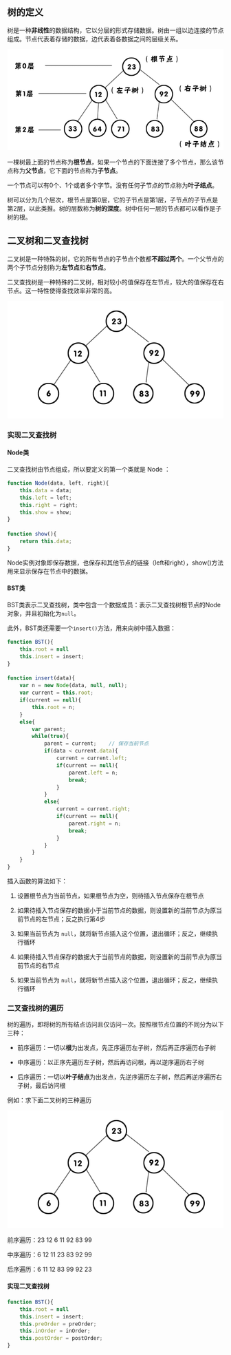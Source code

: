 ## 树的定义

树是一种**非线性**的数据结构，它以分层的形式存储数据。树由一组以边连接的节点组成。节点代表着存储的数据，边代表着各数据之间的层级关系。

![](/assets/BST1.png)

一棵树最上面的节点称为**根节点**，如果一个节点的下面连接了多个节点，那么该节点称为**父节点**，它下面的节点称为**子节点**。

一个节点可以有0个、1个或者多个字节。没有任何子节点的节点称为**叶子结点**。

树可以分为几个层次，根节点是第0层，它的子节点是第1层，子节点的子节点是第2层，以此类推。树的层数称为**树的深度**。树中任何一层的节点都可以看作是子树的根。

## 二叉树和二叉查找树

二叉树是一种特殊的树，它的所有节点的子节点个数都**不超过两个**。一个父节点的两个子节点分别称为**左节点**和**右节点**。

二叉查找树是一种特殊的二叉树，相对较小的值保存在左节点，较大的值保存在右节点。这一特性使得查找效率非常的高。

![](/assets/BST2.png)

### 实现二叉查找树

#### Node类

二叉查找树由节点组成，所以要定义的第一个类就是 Node ：

```js
function Node(data, left, right){
    this.data = data;
    this.left = left;
    this.right = right;
    this.show = show;
}

function show(){
    return this.data;
}
```

Node实例对象即保存数据，也保存和其他节点的链接（left和right），show()方法用来显示保存在节点中的数据。

#### BST类

BST类表示二叉查找树，类中包含一个数据成员：表示二叉查找树根节点的Node对象，并且初始化为`null`。

此外，BST类还需要一个`insert()`方法，用来向树中插入数据：

```js
function BST(){
    this.root = null
    this.insert = insert;
}

function insert(data){
    var n = new Node(data, null, null);
    var current = this.root;
    if(current == null){
        this.root = n;
    }
    else{
        var parent;
        while(true){
            parent = current;    // 保存当前节点
            if(data < current.data){
                current = current.left;
                if(current == null){
                    parent.left = n;
                    break;
                }
            }
            else{
                current = current.right;
                if(current == null){
                    parent.right = n;
                    break;
                }
            }
        }
    }
}
```

插入函数的算法如下：

1. 设置根节点为当前节点，如果根节点为空，则待插入节点保存在根节点

2. 如果待插入节点保存的数据小于当前节点的数据，则设置新的当前节点为原当前节点的左节点；反之执行第4步

3. 如果当前节点为 `null`，就将新节点插入这个位置，退出循环；反之，继续执行循环

4. 如果待插入节点保存的数据大于当前节点的数据，则设置新的当前节点为原当前节点的右节点

5. 如果当前节点为 `null`，就将新节点插入这个位置，退出循环；反之，继续执行循环


### 二叉查找树的遍历

树的遍历，即将树的所有结点访问且仅访问一次。按照根节点位置的不同分为以下三种：

* 前序遍历：一切以**根**为出发点，先正序遍历左子树，然后再正序遍历右子树

* 中序遍历：以正序先遍历左子树，然后再访问根，再以逆序遍历右子树

* 后序遍历：一切以**叶子结点**为出发点，先逆序遍历左子树，然后再逆序遍历右子树，最后访问根

例如：求下面二叉树的三种遍历

![](/assets/BST2.png)

前序遍历：23 12 6 11 92 83 99

中序遍历：6  12 11 23 83 92 99

后序遍历：6 11 12 83 99 92 23

#### 实现二叉查找树

```js
function BST(){
    this.root = null
    this.insert = insert;
    this.preOrder = preOrder;
    this.inOrder = inOrder;
    this.postOrder = postOrder;
}
```


